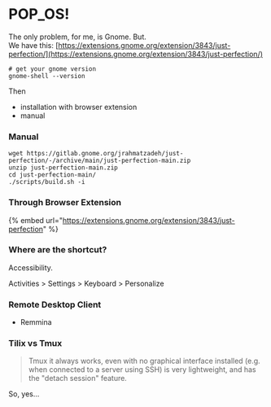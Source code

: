 # POP\_OS!

The only problem, for me, is Gnome. But.\
We have this: [https://extensions.gnome.org/extension/3843/just-perfection/](https://extensions.gnome.org/extension/3843/just-perfection/)

```
# get your gnome version
gnome-shell --version
```

Then

* installation with browser extension
* manual

### Manual

```
wget https://gitlab.gnome.org/jrahmatzadeh/just-perfection/-/archive/main/just-perfection-main.zip
unzip just-perfection-main.zip
cd just-perfection-main/
./scripts/build.sh -i
```

### Through Browser Extension

{% embed url="https://extensions.gnome.org/extension/3843/just-perfection" %}

### Where are the shortcut?

Accessibility.

Activities > Settings > Keyboard > Personalize

### Remote Desktop Client

* Remmina

### Tilix vs Tmux

> Tmux it always works, even with no graphical interface installed (e.g. when connected to a server using SSH) is very lightweight, and has the "detach session" feature.

So, yes...
